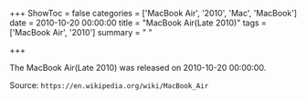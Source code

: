 +++
ShowToc = false
categories = ['MacBook Air', '2010', 'Mac', 'MacBook']
date = 2010-10-20 00:00:00
title = "MacBook Air(Late 2010)"
tags = ['MacBook Air', '2010']
summary = " "

+++

The MacBook Air(Late 2010) was released on 2010-10-20 00:00:00.

Source: `https://en.wikipedia.org/wiki/MacBook_Air`


